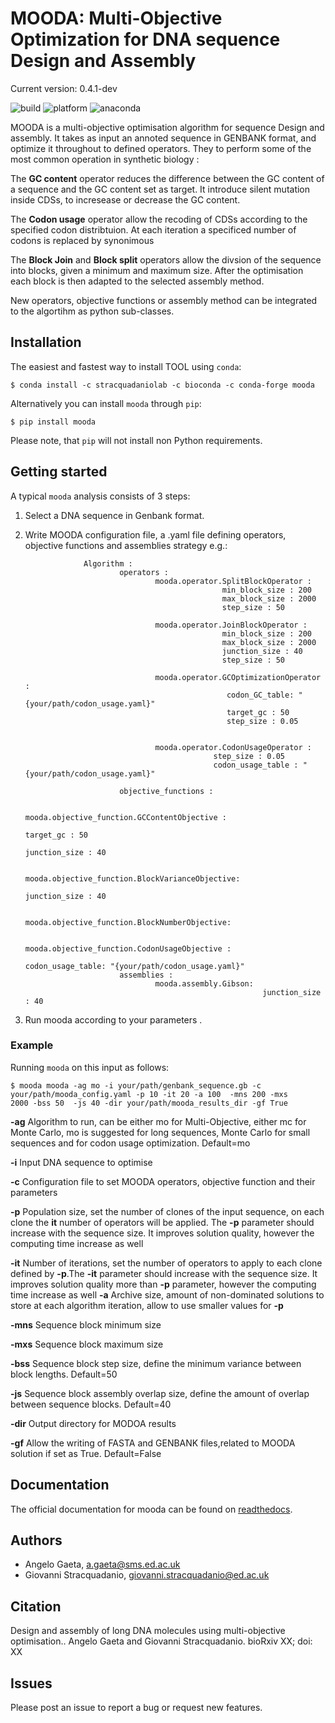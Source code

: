 # MOODA: Multi-Objective Optimization for DNA sequence Design and Assembly

Current version: 0.4.1-dev

![build](https://circleci.com/gh/stracquadaniolab/baghera/tree/master.svg?style=svg)
![platform](https://anaconda.org/stracquadaniolab/baghera/badges/platforms.svg)
![anaconda](https://anaconda.org/stracquadaniolab/baghera/badges/version.svg)

MOODA is a multi-objective optimisation algorithm for sequence Design and assembly. 
It takes as input an annoted sequence in GENBANK format, and optimize it throughout to defined operators. They to perform some of the most common operation in synthetic biology : 

The **GC content** operator reduces the difference between the GC content of a sequence and the GC content set as target. 
It introduce silent mutation inside CDSs, to incresease or decrease the GC content.

The **Codon usage** operator allow the recoding of CDSs according to the specified codon distribtuion. At each iteration a specificed number of codons is replaced by synonimous

The **Block Join** and **Block split** operators allow the divsion of the sequence into blocks, given a minimum and maximum size. After the optimisation each block is then adapted to the selected assembly method.

New operators, objective functions or assembly method can be integrated to the algortihm as python sub-classes.


## Installation

The easiest and fastest way to install TOOL using `conda`:

    $ conda install -c stracquadaniolab -c bioconda -c conda-forge mooda

Alternatively you can install `mooda` through `pip`:

    $ pip install mooda

Please note, that `pip` will not install non Python requirements.

## Getting started

A typical `mooda` analysis consists of 3 steps:

1. Select a DNA sequence in Genbank format.
2. Write MOODA configuration file, a .yaml file defining operators, objective functions and assemblies strategy e.g.:


                    Algorithm :
                            operators :
                                    mooda.operator.SplitBlockOperator :
                                                   min_block_size : 200
                                                   max_block_size : 2000
                                                   step_size : 50

                                    mooda.operator.JoinBlockOperator :
                                                   min_block_size : 200
                                                   max_block_size : 2000
                                                   junction_size : 40
                                                   step_size : 50

                                    mooda.operator.GCOptimizationOperator :
                                                    codon_GC_table: "{your/path/codon_usage.yaml}"
                                                    target_gc : 50
                                                    step_size : 0.05


                                    mooda.operator.CodonUsageOperator :
                                                 step_size : 0.05
                                                 codon_usage_table : "{your/path/codon_usage.yaml}"

                            objective_functions :

                                    mooda.objective_function.GCContentObjective :
                                                                        target_gc : 50
                                                                        junction_size : 40
                                          
                                    mooda.objective_function.BlockVarianceObjective:
                                                                        junction_size : 40
                                                                        
                                    mooda.objective_function.BlockNumberObjective:

                                    mooda.objective_function.CodonUsageObjective :
                                                                        codon_usage_table: "{your/path/codon_usage.yaml}"
                            assemblies :
                                    mooda.assembly.Gibson:
                                                            junction_size : 40


3. Run mooda according to your parameters .

### Example

Running `mooda` on this input as follows:

    $ mooda mooda -ag mo -i your/path/genbank_sequence.gb -c your/path/mooda_config.yaml -p 10 -it 20 -a 100  -mns 200 -mxs        2000 -bss 50  -js 40 -dir your/path/mooda_results_dir -gf True 

**-ag** Algorithm to run, can be either mo for Multi-Objective, either mc for Monte Carlo, mo is suggested for long sequences,
Monte Carlo for small sequences and for codon usage optimization. Default=mo

**-i** Input DNA sequence to optimise

**-c** Configuration file to set MOODA operators, objective function and their parameters

**-p** Population size, set the number of clones of the input sequence, on each clone the **it** number of operators will be applied. The **-p** parameter should increase with the sequence size. It improves solution quality, however the computing time increase as well 

**-it** Number of iterations, set the number of operators to apply to each clone defined by **-p**.The **-it** parameter should increase with the sequence size. It improves solution quality more than **-p** parameter, however the computing time increase as well 
**-a** Archive size, amount of non-dominated solutions to store at each algorithm iteration, allow to use smaller values for **-p**

**-mns** Sequence block minimum size

**-mxs** Sequence block maximum size

**-bss** Sequence block step size, define the minimum variance between block lengths. Default=50

**-js** Sequence block assembly overlap size, define the amount of overlap between sequence blocks. Default=40

**-dir** Output directory for MODOA results

**-gf** Allow the writing of FASTA and GENBANK files,related to MOODA solution if set as True. Default=False


## Documentation
The official documentation for mooda can be found on [readthedocs](https://mooda.readthedocs.io/).

## Authors

- Angelo Gaeta, a.gaeta@sms.ed.ac.uk
- Giovanni Stracquadanio, giovanni.stracquadanio@ed.ac.uk

## Citation

Design and assembly of long DNA molecules using multi-objective optimisation..
Angelo Gaeta and  Giovanni Stracquadanio.
bioRxiv XX; doi: XX

## Issues

Please post an issue to report a bug or request new features.
